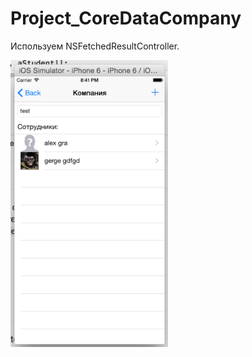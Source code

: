 # Project_CoreDataCompany
Используем NSFetchedResultController.

<img src="https://raw.githubusercontent.com/AlexandrGraschenkov/Project_CoreDataCompany/master/example.png" width="50%" height="50%">
